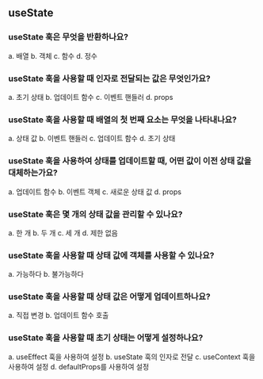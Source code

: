 ## useState

### useState 훅은 무엇을 반환하나요?
a. 배열
b. 객체
c. 함수
d. 정수

### useState 훅을 사용할 때 인자로 전달되는 값은 무엇인가요?
a. 초기 상태
b. 업데이트 함수
c. 이벤트 핸들러
d. props

### useState 훅을 사용할 때 배열의 첫 번째 요소는 무엇을 나타내나요?
a. 상태 값
b. 이벤트 핸들러
c. 업데이트 함수
d. 초기 상태

### useState 훅을 사용하여 상태를 업데이트할 때, 어떤 값이 이전 상태 값을 대체하는가요?
a. 업데이트 함수
b. 이벤트 객체
c. 새로운 상태 값
d. props

### useState 훅은 몇 개의 상태 값을 관리할 수 있나요?
a. 한 개
b. 두 개
c. 세 개
d. 제한 없음

### useState 훅을 사용할 때 상태 값에 객체를 사용할 수 있나요?
a. 가능하다
b. 불가능하다

### useState 훅을 사용할 때 상태 값은 어떻게 업데이트하나요?
a. 직접 변경
b. 업데이트 함수 호출

### useState 훅을 사용할 때 초기 상태는 어떻게 설정하나요?
a. useEffect 훅을 사용하여 설정
b. useState 훅의 인자로 전달
c. useContext 훅을 사용하여 설정
d. defaultProps를 사용하여 설정
